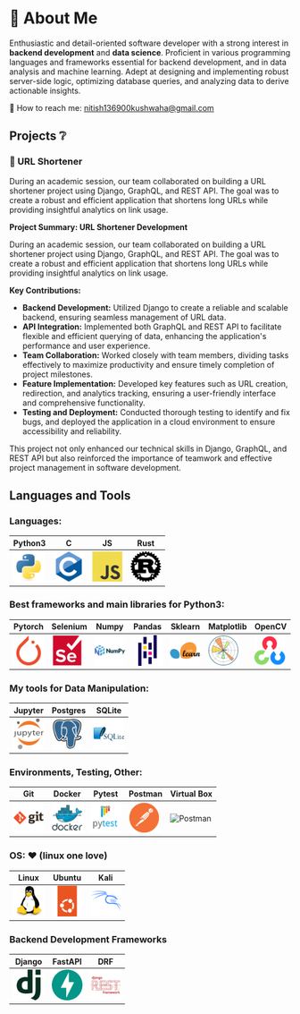 
# :microphone: About Me 

Enthusiastic and detail-oriented software developer with a strong interest in **backend development** and **data science**. Proficient in various programming languages and frameworks essential for backend development, and in data analysis and machine learning. Adept at designing and implementing robust server-side logic, optimizing database queries, and analyzing data to derive actionable insights.

:e-mail: How to reach me: [nitish136900kushwaha@gmail.com](nitish136900kushwaha@gmail.com)

## Projects :grey_question:

### :diamond_shape_with_a_dot_inside: URL Shortener 

During an academic session, our team collaborated on building a URL shortener project using Django, GraphQL, and REST API. The goal was to create a robust and efficient application that shortens long URLs while providing insightful analytics on link usage.

**Project Summary: URL Shortener Development**

During an academic session, our team collaborated on building a URL shortener project using Django, GraphQL, and REST API. The goal was to create a robust and efficient application that shortens long URLs while providing insightful analytics on link usage.

**Key Contributions:**

- **Backend Development:** Utilized Django to create a reliable and scalable backend, ensuring seamless management of URL data.
- **API Integration:** Implemented both GraphQL and REST API to facilitate flexible and efficient querying of data, enhancing the application's performance and user experience.
- **Team Collaboration:** Worked closely with team members, dividing tasks effectively to maximize productivity and ensure timely completion of project milestones.
- **Feature Implementation:** Developed key features such as URL creation, redirection, and analytics tracking, ensuring a user-friendly interface and comprehensive functionality.
- **Testing and Deployment:** Conducted thorough testing to identify and fix bugs, and deployed the application in a cloud environment to ensure accessibility and reliability.

This project not only enhanced our technical skills in Django, GraphQL, and REST API but also reinforced the importance of teamwork and effective project management in software development.




## Languages and Tools 

### Languages:
| Python3 | C | JS | Rust |
|----------|----------|----------|----------|
|  <img src="https://github.com/devicons/devicon/blob/master/icons/python/python-original.svg" title="Python"  alt="Python" width="55" height="55"/> |  <img src="https://github.com/devicons/devicon/blob/master/icons/c/c-original.svg" title="C"  alt="C" width="55" height="55"/> |  <img src="https://github.com/devicons/devicon/blob/master/icons/javascript/javascript-original.svg" title="JavaScript" alt="JavaScript" width="55" height="55"/> |  <img src="https://github.com/devicons/devicon/blob/master/icons/rust/rust-original.svg" title="Rust" alt="JavaScript" width="55" height="55"  style='background-color:white'/> |  

  

### Best frameworks and main libraries for Python3:

| Pytorch | Selenium | Numpy | Pandas | Sklearn | Matplotlib | OpenCV |
|----------|----------|----------|----------|----------|----------|----------|
|  <img src="https://github.com/devicons/devicon/blob/master/icons/pytorch/pytorch-original.svg" title="Pytorch"  alt="Pytorch" width="55" height="55"/>|  <img src="https://github.com/devicons/devicon/blob/master/icons/selenium/selenium-original.svg" title="Selenium"  alt="Selenium" width="55" height="55"/>|  <img src="https://github.com/devicons/devicon/blob/master/icons/numpy/numpy-original-wordmark.svg" title="Numpy" alt="Numpy" width="55" height="55"/>|  <img src="https://github.com/devicons/devicon/blob/master/icons/pandas/pandas-original.svg" title="Pandas" alt="Pandas" width="55" height="55"/>|  <img src="https://github.com/devicons/devicon/blob/master/icons/scikitlearn/scikitlearn-original.svg" title="sklearn" alt="sklearn" width="55" height="55"/>|  <img src="https://github.com/devicons/devicon/blob/master/icons/matplotlib/matplotlib-original.svg" title="mpl" alt="mpl" width="55" height="55"/>| <img src="https://github.com/devicons/devicon/blob/master/icons/opencv/opencv-original.svg" title="mpl" alt="mpl" width="55" height="55"/> |



### My tools for Data Manipulation:

| Jupyter | Postgres | SQLite |
|----------|----------|----------|
|<img src="https://github.com/devicons/devicon/blob/master/icons/jupyter/jupyter-original-wordmark.svg" title="Jupiter" alt="Jupiter" width="55" height="55"/>|<img src="https://github.com/devicons/devicon/blob/master/icons/postgresql/postgresql-original.svg" title="pg" alt="pg" width="55" height="55"/>|<img src="https://github.com/devicons/devicon/blob/master/icons/sqlite/sqlite-original-wordmark.svg" title="SQLite" alt="SQLite" width="55" height="55"/>|


  
### Environments, Testing, Other:

| Git | Docker | Pytest | Postman | Virtual Box|
|----------|----------|----------|----------|----------|
| <img src="https://github.com/devicons/devicon/blob/master/icons/git/git-original-wordmark.svg" title="Git" alt="Git" width="55" height="55"/> | <img src="https://github.com/devicons/devicon/blob/master/icons/docker/docker-original-wordmark.svg" title="Docker" alt="Docker" width="55" height="55"/> |<img src="https://github.com/devicons/devicon/blob/master/icons/pytest/pytest-original-wordmark.svg" title="pytest" alt="pytest" width="55" height="55"/> |  <img src="https://github.com/devicons/devicon/blob/master/icons/postman/postman-original.svg" title="Swagger" alt="Swagger" width="55" height="55"/> | <img src="https://banner2.cleanpng.com/20190501/xvt/kisspng-computer-icons-virtualbox-portable-network-graphic-virtualbox-icon-of-line-style-available-in-svg-5cca247f73f9e3.6112721115567514874751.jpg" title="Postman" alt="Postman" width="80" height="55"/>|


### OS: ❤️ (linux one love)

| Linux | Ubuntu | Kali |
|----------|----------|----------|
| <img src="https://github.com/devicons/devicon/blob/master/icons/linux/linux-original.svg" title="Linux" alt="Linux" width="55" height="55"/> | <img src="https://github.com/devicons/devicon/blob/master/icons/ubuntu/ubuntu-original.svg" title="Ubuntu" alt="Ubuntu" width="55" height="55"/> | <img src="https://github.com/canaleal/devicon/blob/new-icon-kali-linux/icons/kalilinux/kalilinux-original-wordmark.svg" title="Linux" alt="Linux" width="55" height="55"/> |

### Backend Development Frameworks

| Django | FastAPI | DRF |
|--------|---------|-----|
| <img src="https://github.com/devicons/devicon/blob/master/icons/django/django-plain.svg" title="Linux" alt="Linux" width="55" height="55"/> | <img src="https://github.com/devicons/devicon/blob/master/icons/fastapi/fastapi-plain.svg" title="Linux" alt="Linux" width="55" height="55"/> | <img src="https://github.com/devicons/devicon/blob/master/icons/djangorest/djangorest-line.svg" style="color: white" title="Linux" alt="Linux" width="55" height="55"/> |